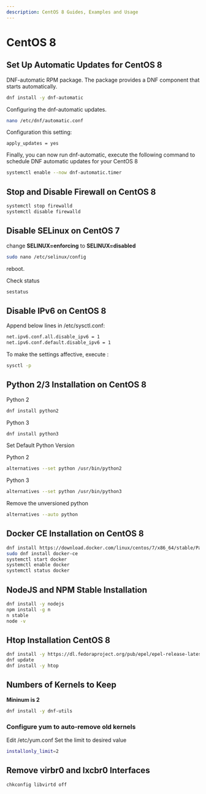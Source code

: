```yaml
---
description: CentOS 8 Guides, Examples and Usage
---
```


# CentOS 8

## Set Up Automatic Updates for CentOS 8

DNF-automatic RPM package. The package provides a DNF component that starts automatically.

```bash
dnf install -y dnf-automatic
```

Configuring the dnf-automatic updates.

```bash
nano /etc/dnf/automatic.conf
```

Configuration this setting:

```config
apply_updates = yes
```

Finally, you can now run dnf-automatic, execute the following command to schedule DNF automatic updates for your CentOS 8

```bash
systemctl enable --now dnf-automatic.timer
```

## Stop and Disable Firewall on CentOS 8

```bash
systemctl stop firewalld
systemctl disable firewalld
```

## Disable SELinux on CentOS 7

change **SELINUX=enforcing** to **SELINUX=disabled**

```bash
sudo nano /etc/selinux/config
```

reboot.

Check status

```bash
sestatus
```

## Disable IPv6 on CentOS 8

Append below lines in /etc/sysctl.conf:

```bash
net.ipv6.conf.all.disable_ipv6 = 1
net.ipv6.conf.default.disable_ipv6 = 1
```

To make the settings affective, execute :

```bash
sysctl -p
```

## Python 2/3 Installation on CentOS 8

Python 2

```bash
dnf install python2
```

Python 3

```bash
dnf install python3
```

Set Default Python Version

Python 2

```bash
alternatives --set python /usr/bin/python2
```

Python 3

```bash
alternatives --set python /usr/bin/python3
```

Remove the unversioned python

```bash
alternatives --auto python
```

## Docker CE Installation on CentOS 8

```bash
dnf install https://download.docker.com/linux/centos/7/x86_64/stable/Packages/containerd.io-1.2.6-3.3.el7.x86_64.rpm
sudo dnf install docker-ce
systemctl start docker
systemctl enable docker
systemctl status docker
```

## NodeJS and NPM Stable Installation

```bash
dnf install -y nodejs
npm install -g n
n stable
node -v
```

## Htop Installation CentOS 8

```bash
dnf install -y https://dl.fedoraproject.org/pub/epel/epel-release-latest-8.noarch.rpm
dnf update
dnf install -y htop
```

## Numbers of Kernels to Keep

**Mininum is 2**

```bash
dnf install -y dnf-utils
```

### Configure yum to auto-remove old kernels

Edit /etc/yum.conf
Set the limit to desired value

```bash
installonly_limit=2
```

## Remove virbr0 and lxcbr0 Interfaces

```bash
chkconfig libvirtd off
```
